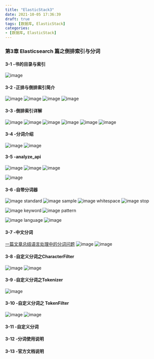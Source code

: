 ```yaml
---
title: "ElasticStack3"
date: 2021-10-05 17:36:39
draft: true
tags: [数据库, ElasticStack]
categories:
- [数据库, ElasticStack]
---
```


### 第3章 Elasticsearch 篇之倒排索引与分词
#### 3-1 -书的目录与索引
![image](https://user-images.githubusercontent.com/21000558/135994660-414acd7d-6187-4b45-8888-39e16a8e290f.png)

#### 3-2 -正排与倒排索引简介
![image](https://user-images.githubusercontent.com/21000558/135995069-72e826ba-ddc1-4188-a3dd-5818d38b482e.png)
![image](https://user-images.githubusercontent.com/21000558/135995119-284c4f3c-ada4-4c74-bb40-14d3ed3e8f08.png)
![image](https://user-images.githubusercontent.com/21000558/135995141-80181628-d67e-4392-8dec-0dfe12a699be.png)
![image](https://user-images.githubusercontent.com/21000558/135995018-1206078e-cc32-409b-be02-9a32e4b6bca0.png)

#### 3-3 -倒排索引详解 
![image](https://user-images.githubusercontent.com/21000558/135995388-95357d71-26d9-413d-ae4c-cd0a4c9b7a26.png)
![image](https://user-images.githubusercontent.com/21000558/135995412-8b650aeb-6cb1-476a-882d-79d6aaff2ba0.png)
![image](https://user-images.githubusercontent.com/21000558/135995665-f26ccc51-f26a-4625-9585-1abfedf08322.png)
![image](https://user-images.githubusercontent.com/21000558/135996594-d4c5b8af-1614-4fcc-8218-42ba0fc5c468.png)
![image](https://user-images.githubusercontent.com/21000558/135996804-3903197e-d0df-4dea-95ac-ab6325af11c4.png)
![image](https://user-images.githubusercontent.com/21000558/135996995-23194031-d23f-496c-aaeb-451af12a5056.png)

#### 3-4 -分词介绍
![image](https://user-images.githubusercontent.com/21000558/135997099-10797f5a-787f-40a4-b4fa-07062d528ada.png)
![image](https://user-images.githubusercontent.com/21000558/135997486-3ca4cbee-d4ca-48ee-911a-dd1e964884ee.png)


#### 3-5 -analyze_api 
![image](https://user-images.githubusercontent.com/21000558/135997720-a993095f-3083-4005-9d62-3c4127d02cc9.png)
![image](https://user-images.githubusercontent.com/21000558/135997750-e565a18f-bea5-41c7-9ac0-f48a6abc2d91.png)
![image](https://user-images.githubusercontent.com/21000558/135998239-32e922e1-2218-41b6-9589-eef049653f1b.png)

![image](https://user-images.githubusercontent.com/21000558/135998185-0cf94c2e-236c-451a-9624-b7937b2771ce.png)

#### 3-6 -自带分词器 
![image](https://user-images.githubusercontent.com/21000558/135998724-6cd5547b-a9fa-4029-8109-39ccddde75d8.png)
standard
![image](https://user-images.githubusercontent.com/21000558/135998757-f6045823-4169-4449-a768-c8f3515667a7.png)
sample
![image](https://user-images.githubusercontent.com/21000558/135999022-542fe139-0727-4b66-a3e4-a4fd52aaa17f.png)
whitespace
![image](https://user-images.githubusercontent.com/21000558/136001127-0f0a99ea-4156-4174-a852-a2d65e232097.png)
stop

![image](https://user-images.githubusercontent.com/21000558/136001282-e5977ac6-b5c2-43fe-86fa-69baa2550284.png)
keyword
![image](https://user-images.githubusercontent.com/21000558/136001369-dbc8f9c6-7a35-4059-bd44-c0c8b8a5df9e.png)
pattern

![image](https://user-images.githubusercontent.com/21000558/136001563-5f6d1dcb-c9f2-4d8a-9a10-ee2ef7136f9d.png)
language
![image](https://user-images.githubusercontent.com/21000558/136001773-ef03027d-0c03-4f12-8dc3-c0fcc9966f7f.png)



#### 3-7 -中文分词 
[一篇文章总结语言处理中的分词问题](https://mp.weixin.qq.com/s?__biz=MzU1NDA4NjU2MA==&mid=2247486148&idx=1&sn=817027a204650763c1bea3e837d695ea)
![image](https://user-images.githubusercontent.com/21000558/136002601-8fecc6ee-b445-4ec0-98df-df992999cd2e.png)
![image](https://user-images.githubusercontent.com/21000558/136002694-41a7884c-f6ba-4ed3-9672-2f659331a718.png)


#### 3-8 -自定义分词之CharacterFilter 
![image](https://user-images.githubusercontent.com/21000558/136002867-e19f860b-cdb2-4dfe-9151-ccef034d477c.png)
![image](https://user-images.githubusercontent.com/21000558/136002933-a77ce256-a81b-403c-ad9c-328a640fca42.png)


#### 3-9 -自定义分词之Tokenizer 
![image](https://user-images.githubusercontent.com/21000558/136003121-55a9fa14-767b-49f5-9b02-7756303a049d.png)

#### 3-10 -自定义分词之 TokenFilter
![image](https://user-images.githubusercontent.com/21000558/136003371-1bf98c2c-1e1b-412d-8f99-1bc02794db6d.png)
![image](https://user-images.githubusercontent.com/21000558/136003420-727adacb-7c1e-4c92-b1b3-27064e0648f6.png)

#### 3-11 -自定义分词

#### 3-12 -分词使用说明

#### 3-13 -官方文档说明 


